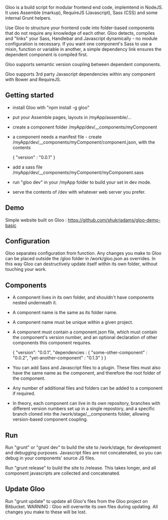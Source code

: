 Gloo is a build script for modular frontend end code, implemtend in NodeJS. It uses Assemble (markup), RequireJS (Javascript), Sass (CSS) and some internal Grunt helpers.


Use Gloo to structure your frontend code into folder-based components that do not require any knowledge of each other.
Gloo detects, compiles and "links" your Sass, Handlebar and Javascript dynamically - no module configuration is
necessary. If you want one component's Sass to use a mixin, function or variable in another,
a simple dependency link ensures the dependent component is compiled first.

Gloo supports semantic version coupling between dependent components.

Gloo supports 3rd party Javascript dependencies within any component with Bower and RequireJS.

**Getting started**
-------------------
- install Gloo with "npm install -g gloo"
- put your Assemble pages, layouts in /myApp/assemble/...
- create a component folder /myApp/dev/__components/myComponent
- a component needs a manifest file - create /myApp/dev/__components/myComponent/component.json, with the contents

  { "version" : "0.0.1" }

- add a sass file /myApp/dev/__components/myComponent/myComponent.sass
- run "gloo dev" in your /myApp folder to build your set in dev mode.
- serve the contents of /dev with whatever web server you prefer.

**Demo**
--------
Simple website built on Gloo : https://github.com/shukriadams/gloo-demo-basic


**Configuration**
-----------------
Gloo separates configuration from function. Any changes you make to Gloo can be placed outside the /gloo folder in /work/gloo.json as overrides.
In this way Gloo can destructively update itself within its own folder, without touching your work.


**Components**
--------------
- A component lives in its own folder, and shouldn't have components nested underneath it.
- A component name is the same as its folder name.
- A component name must be unique within a given project.
- A component must contain a component.json file, which must contain the component's version number, and an optional declaration of other components
this component requires.

    {
        "version": "0.0.1",
        "dependencies : {
            "some-other-component" : "0.0.2",
            "yet-another-component" : "0.1.3"
        }
    }

- You can add Sass and Javascript files to a plugin. These files must also have the same name as the component, and therefore the root folder of the component.
- Any number of additional files and folders can be added to a component if required.
- In theory, each component can live in its own repository, branches with different version numbers set up in a single repostory, and a specific branch cloned
into the /work/stage/__components folder, allowing version-based component coupling.


**Run**
----------------
Run "grunt" or "grunt dev" to build the site to /work/stage, for development and debugging purposes. Javascript files are not concatenated, so you can debug in your
components' source JS files.

Run "grunt release" to build the site to /release. This takes longer, and all component javascripts are collected and concatenated.


**Update Gloo**
---------------
Run "grunt update" to update all Gloo's files from the Gloo project on Bitbucket.
WARNING : Gloo will overwrite its own files during updating. All changes you make to these will be lost.

